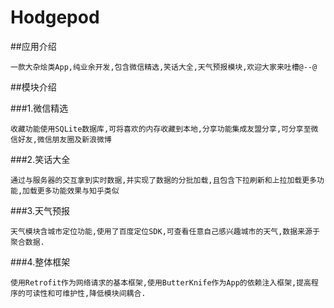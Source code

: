 # Hodgepod
##应用介绍

    一款大杂烩类App,纯业余开发,包含微信精选,笑话大全,天气预报模块,欢迎大家来吐槽@--@
    
##模块介绍

###1.微信精选

    收藏功能使用SQLite数据库,可将喜欢的内存收藏到本地,分享功能集成友盟分享,可分享至微信好友,微信朋友圈及新浪微博
    
###2.笑话大全

    通过与服务器的交互拿到实时数据,并实现了数据的分批加载,且包含下拉刷新和上拉加载更多功能,加载更多功能效果与知乎类似
    
###3.天气预报

    天气模块含城市定位功能,使用了百度定位SDK,可查看任意自己感兴趣城市的天气,数据来源于聚合数据.
    
###4.整体框架

    使用Retrofit作为网络请求的基本框架,使用ButterKnife作为App的依赖注入框架,提高程序的可读性和可维护性,降低模块间耦合.
